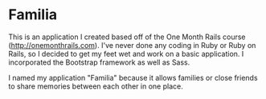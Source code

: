 # Familia

This is an application I created based off of the One Month Rails course (http://onemonthrails.com). I've never done any coding in Ruby or Ruby on Rails, so I decided to get my feet wet and work on a basic application. I incorporated the Bootstrap framework as well as Sass.

I named my application "Familia" because it allows families or close friends to share memories between each other in one place.

